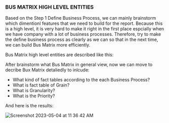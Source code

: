 ### BUS MATRIX HIGH LEVEL ENTITIES

Based on the Step 1 Define Business Process, we can mainly brainstorm which dimentionl features that we need to build for the report. Because this is a high level, it is very hard to make it right in the first place espcially when we have company with a lot of business processes. Therefore, try to make the define business process as clearly as we can so that in the next time, we can build Bus Matrix more efficiently. 

Bus Matrix high level entities are described like this:

After brainstorm what Bus Matrix in general view, now we can move to decribe Bux Matrix detaliedly to inlcude:
- What kind of fact tables according to the each Business Process?
- What is fact table of Grain?
- What is Granularity?
- What is the Priority?

And here is the results:

![Screenshot 2023-05-04 at 11 36 42 AM](https://user-images.githubusercontent.com/10942817/236153161-de0e2154-ba12-4243-b946-30e1278265a9.png)
